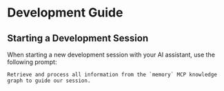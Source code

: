 # Development Guide

## Starting a Development Session

When starting a new development session with your AI assistant, use the following prompt:

```
Retrieve and process all information from the `memory` MCP knowledge graph to guide our session.
```
